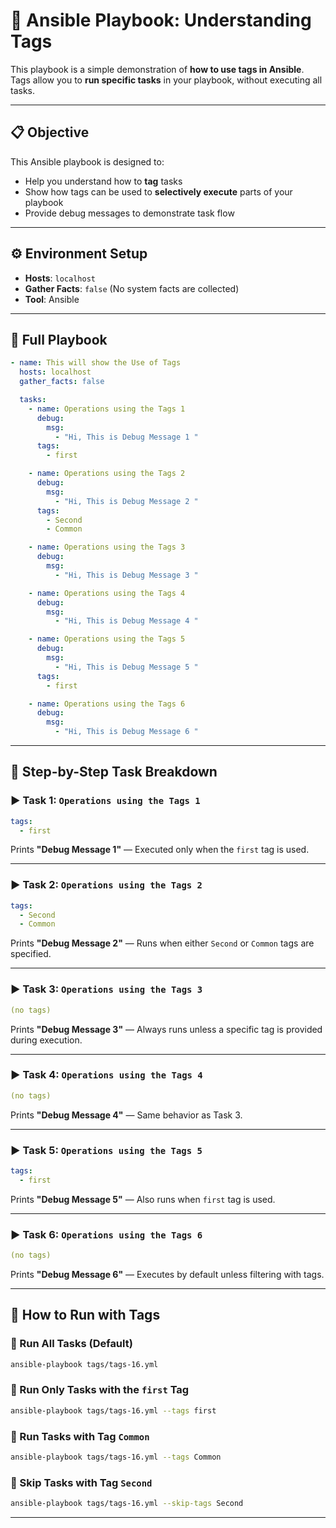 
# 🧪 Ansible Playbook: Understanding Tags

This playbook is a simple demonstration of **how to use tags in Ansible**. Tags allow you to **run specific tasks** in your playbook, without executing all tasks.

---

## 📋 Objective

This Ansible playbook is designed to:
- Help you understand how to **tag** tasks
- Show how tags can be used to **selectively execute** parts of your playbook
- Provide debug messages to demonstrate task flow

---

## ⚙️ Environment Setup

- **Hosts**: `localhost`
- **Gather Facts**: `false` (No system facts are collected)
- **Tool**: Ansible

---

## 📄 Full Playbook

```yaml
- name: This will show the Use of Tags
  hosts: localhost
  gather_facts: false

  tasks:
    - name: Operations using the Tags 1
      debug: 
        msg:
          - "Hi, This is Debug Message 1 "
      tags:
        - first

    - name: Operations using the Tags 2
      debug: 
        msg:
          - "Hi, This is Debug Message 2 "
      tags:
        - Second
        - Common

    - name: Operations using the Tags 3
      debug: 
        msg:
          - "Hi, This is Debug Message 3 "

    - name: Operations using the Tags 4
      debug: 
        msg:
          - "Hi, This is Debug Message 4 "

    - name: Operations using the Tags 5
      debug: 
        msg:
          - "Hi, This is Debug Message 5 "
      tags:
        - first

    - name: Operations using the Tags 6
      debug: 
        msg:
          - "Hi, This is Debug Message 6 "
```

---

## 🧠 Step-by-Step Task Breakdown

### ▶️ Task 1: `Operations using the Tags 1`

```yaml
tags:
  - first
```
Prints **"Debug Message 1"** — Executed only when the `first` tag is used.

---

### ▶️ Task 2: `Operations using the Tags 2`

```yaml
tags:
  - Second
  - Common
```
Prints **"Debug Message 2"** — Runs when either `Second` or `Common` tags are specified.

---

### ▶️ Task 3: `Operations using the Tags 3`

```yaml
(no tags)
```
Prints **"Debug Message 3"** — Always runs unless a specific tag is provided during execution.

---

### ▶️ Task 4: `Operations using the Tags 4`

```yaml
(no tags)
```
Prints **"Debug Message 4"** — Same behavior as Task 3.

---

### ▶️ Task 5: `Operations using the Tags 5`

```yaml
tags:
  - first
```
Prints **"Debug Message 5"** — Also runs when `first` tag is used.

---

### ▶️ Task 6: `Operations using the Tags 6`

```yaml
(no tags)
```
Prints **"Debug Message 6"** — Executes by default unless filtering with tags.

---

## 🚀 How to Run with Tags

### 🔸 Run All Tasks (Default)

```bash
ansible-playbook tags/tags-16.yml
```

### 🔹 Run Only Tasks with the `first` Tag

```bash
ansible-playbook tags/tags-16.yml --tags first
```

### 🔹 Run Tasks with Tag `Common`

```bash
ansible-playbook tags/tags-16.yml --tags Common
```

### 🔹 Skip Tasks with Tag `Second`

```bash
ansible-playbook tags/tags-16.yml --skip-tags Second
```

---


